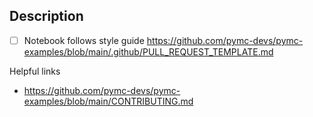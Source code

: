 ## Description
<!-- Thank you so much for your PR to pymc-examples!

To make the merge process smoother we've provided some links and a checklist below. 

We understand that PRs can sometimes be overwhelming, especially as the reviews start coming in.
Please let us know if the reviews are unclear or the recommended next step seems overly demanding,
if you would like help in addressing a reviewer's comments,
or if you have been waiting too long to hear back on your PR.

 -->

+ [ ] Notebook follows style guide https://github.com/pymc-devs/pymc-examples/blob/main/.github/PULL_REQUEST_TEMPLATE.md


Helpful links
* https://github.com/pymc-devs/pymc-examples/blob/main/CONTRIBUTING.md

 


